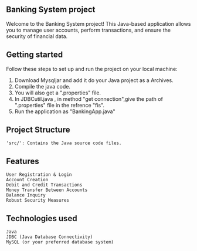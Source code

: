 ## Banking System project
Welcome to the Banking System project! This Java-based application allows you to manage user accounts, perform transactions, and ensure the security of financial data.
## Getting started
Follow these steps to set up and run the project on your local machine:


1. Download Mysqljar and add it do your Java project as a Archives.
2. Compile the java code.
3. You will also get a ".properties" file.
4. In JDBCutil.java , in method "get connection",give  the path of ".properties" file in the refrence "fis".
5. Run the application as "BankingApp.java"


## Project Structure

    'src/': Contains the Java source code files.
 

## Features

    User Registration & Login
    Account Creation
    Debit and Credit Transactions
    Money Transfer Between Accounts
    Balance Inquiry
    Robust Security Measures

## Technologies used

    Java
    JDBC (Java Database Connectivity)
    MySQL (or your preferred database system)
